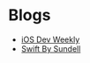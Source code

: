 # Blogs

- [iOS Dev Weekly](https://iosdevweekly.com/)
- [Swift By Sundell](https://www.swiftbysundell.com/)
